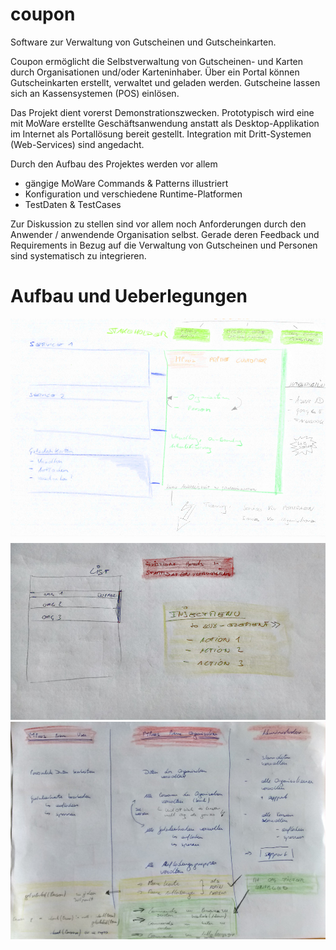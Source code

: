 # coupon
Software zur Verwaltung von Gutscheinen und Gutscheinkarten.

Coupon ermöglicht die Selbstverwaltung von Gutscheinen- und Karten durch Organisationen und/oder Karteninhaber. Über ein Portal können Gutscheinkarten erstellt, verwaltet und geladen werden. Gutscheine lassen sich an Kassensystemen (POS) einlösen.

Das Projekt dient vorerst Demonstrationszwecken. Prototypisch wird eine mit MoWare erstellte Geschäftsanwendung anstatt als Desktop-Applikation im Internet als Portallösung bereit gestellt. Integration mit Dritt-Systemen (Web-Services) sind angedacht. 

Durch den Aufbau des Projektes werden vor allem 

* gängige MoWare Commands & Patterns illustriert
* Konfiguration und verschiedene Runtime-Platformen     
* TestDaten & TestCases


Zur Diskussion zu stellen sind vor allem noch Anforderungen durch den Anwender / anwendende Organisation selbst. Gerade deren Feedback und Requirements in Bezug auf die Verwaltung von Gutscheinen und Personen sind systematisch zu integrieren. 







# Aufbau und Ueberlegungen

![Image of System](./docu/system.jpeg)
![Image of System 2](./docu/system2.jpeg)
![Image of System 3](./docu/system3.jpeg)
